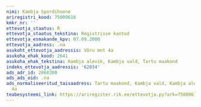 ```yaml
---
nimi: Kambja Spordihoone
ariregistri_kood: 75009616
kmkr_nr: ''
ettevotja_staatus: R
ettevotja_staatus_tekstina: Registrisse kantud
ettevotja_esmakande_kpv: 07.09.2000
ettevotja_aadress: .na
asukoht_ettevotja_aadressis: Võru mnt 4a
asukoha_ehak_kood: 2641
asukoha_ehak_tekstina: Kambja alevik, Kambja vald, Tartu maakond
indeks_ettevotja_aadressis: '62034'
ads_adr_id: 2868300
ads_ads_oid: .na
ads_normaliseeritud_taisaadress: Tartu maakond, Kambja vald, Kambja alevik, Võru mnt
  4a
teabesysteemi_link: https://ariregister.rik.ee/ettevotja.py?ark=75009616&ref=rekvisiidid
---
```

